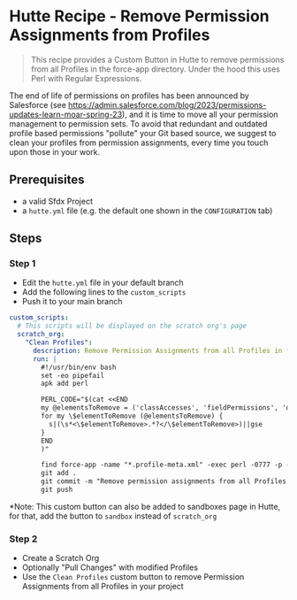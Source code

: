 # Hutte Recipe - Remove Permission Assignments from Profiles

> This recipe provides a Custom Button in Hutte to remove permissions from all Profiles in the force-app directory. Under the hood this uses Perl with Regular Expressions.

The end of life of permissions on profiles has been announced by Salesforce (see https://admin.salesforce.com/blog/2023/permissions-updates-learn-moar-spring-23), and it is time to move all your permission management to permission sets. To avoid that redundant and outdated profile based permissions "pollute" your Git based source, we suggest to clean your profiles from permission assignments, every time you touch upon those in your work.

## Prerequisites

- a valid Sfdx Project
- a `hutte.yml` file (e.g. the default one shown in the `CONFIGURATION` tab)

## Steps

### Step 1

- Edit the `hutte.yml` file in your default branch
- Add the following lines to the `custom_scripts`
- Push it to your main branch

```yaml
custom_scripts:
  # This scripts will be displayed on the scratch org's page
  scratch_org:
    "Clean Profiles":
      description: Remove Permission Assignments from all Profiles in force-app
      run: |
        #!/usr/bin/env bash
        set -eo pipefail
        apk add perl

        PERL_CODE="$(cat <<END
        my @elementsToRemove = ('classAccesses', 'fieldPermissions', 'objectPermissions', 'pageAccesses', 'tabVisibilities', 'userPermissions');
        for my \$elementToRemove (@elementsToRemove) {
          s|(\s*<\$elementToRemove>.*?</\$elementToRemove>)||gse
        }
        END
        )"

        find force-app -name "*.profile-meta.xml" -exec perl -0777 -p -i -e "$PERL_CODE" {} +
        git add .
        git commit -m "Remove permission assignments from all Profiles included in your project"
        git push
```

\*Note: This custom button can also be added to sandboxes page in Hutte, for that, add the button to `sandbox` instead of `scratch_org`

### Step 2

- Create a Scratch Org
- Optionally "Pull Changes" with modified Profiles
- Use the `Clean Profiles` custom button to remove Permission Assignments from all Profiles in your project
